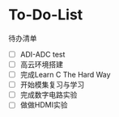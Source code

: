 # To-Do-List
待办清单

- [ ] ADI-ADC test
- [ ] 高云环境搭建
- [ ] 完成Learn C The Hard Way
- [ ] 开始模集复习与学习
- [ ] 完成数字电路实验
- [ ] 做做HDMI实验
